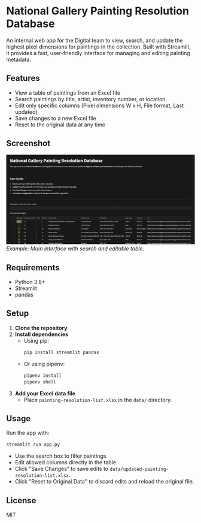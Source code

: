 # National Gallery Painting Resolution Database

An internal web app for the Digital team to view, search, and update the highest pixel dimensions for paintings in the collection. Built with Streamlit, it provides a fast, user-friendly interface for managing and editing painting metadata.

## Features
- View a table of paintings from an Excel file
- Search paintings by title, artist, inventory number, or location
- Edit only specific columns (Pixel dimensions W x H, File format, Last updated)
- Save changes to a new Excel file
- Reset to the original data at any time

## Screenshot

![App Screenshot](assets/Screenshot1.png)
*Example: Main interface with search and editable table.*

## Requirements
- Python 3.8+
- Streamlit
- pandas

## Setup
1. **Clone the repository**
2. **Install dependencies**
   - Using pip:
     ```bash
     pip install streamlit pandas
     ```
   - Or using pipenv:
     ```bash
     pipenv install
     pipenv shell
     ```
3. **Add your Excel data file**
   - Place `painting-resolution-list.xlsx` in the `data/` directory.

## Usage
Run the app with:
```bash
streamlit run app.py
```

- Use the search box to filter paintings.
- Edit allowed columns directly in the table.
- Click "Save Changes" to save edits to `data/updated-painting-resolution-list.xlsx`.
- Click "Reset to Original Data" to discard edits and reload the original file.

## License
MIT
